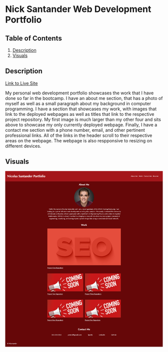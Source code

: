 # Nick Santander Web Development Portfolio

## Table of Contents
1. [Description](#description)
2. [Visuals](#visuals)

## Description

[Link to Live Site](https://nsantander1095.github.io/nsantander-portfolio-02/)

My personal web development portfolio showcases the work that I have done so far in the bootcamp. I have an about me section, that has a photo of myself as well as a small paragraph about my background in computer programming. I have a section that showcases my work, with images that link to the deployed webpages as well as titles that link to the respective project repository. My first image is much larger than my other four and sits above to showcase my only currently deployed webpage. Finally, I have a contact me section with a phone number, email, and other pertinent professional links. All of the links in the header scroll to their respective areas on the webpage. The webpage is also respponsive to resizing on different devices.


## Visuals

![Screenshot of Deployed Webpage](./assets/images/nsantander1095.github.io_nsantander-portfolio-02_.png)


